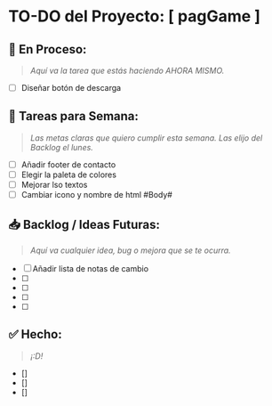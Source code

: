 # TO-DO del Proyecto: [ pagGame ] 

## 🎯 En Proceso:
> _Aquí va la tarea que estás haciendo AHORA MISMO._
- [ ] Diseñar botón de descarga

## 📝 Tareas para Semana:
> _Las metas claras que quiero cumplir esta semana. Las elijo del Backlog el lunes._
- [ ] Añadir footer de contacto
- [ ] Elegir la paleta de colores
- [ ] Mejorar lso textos
- [ ] Cambiar icono y nombre de html #Body#

## 📥 Backlog / Ideas Futuras:
> _Aquí va cualquier idea, bug o mejora que se te ocurra._
- [ ] Añadir lista de notas de cambio
- [ ] 
- [ ] 
- [ ] 
- [ ]

## ✅ Hecho:
> _¡:D!_
- [] 
- [] 
- [] 